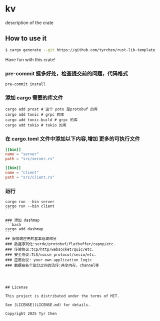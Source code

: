 # kv

description of the crate

## How to use it

```bash
$ cargo generate --git https://github.com/tyrchen/rust-lib-template
```

Have fun with this crate!

### pre-commit 挻多好处，检查提交前的问题，代码格式

```shell
pre-commit install
```

### 添加 cargo 需要的库文件

```shell
cargo add prost # 这个 poto 是protobuf 的库
cargo add tonic # grpc 的库
cargo add tonic-build # grpc 的库
cargo add tokio # tokio 的库
```

### 在 cargo.toml 文件中添加以下内容,增加 更多的可执行文件

```toml
[[bin]]
name = "server"
path = "src/server.rs"

[[bin]]
name = "client"
path = "src/client.rs"
```

### 运行

````shell
cargo run --bin server
cargo run --bin client
```

### 添加 dashmap
```bash
cargo add dashmap
```
## 服务端应用的基本组成部分
### 数据序列化:serde/protobuf/flatbuffer/capnp/etc.
### 传输协议:tcp/http/websocket/quic/etc.
### 安全协议:TLS/noise protocol/secio/etc.
### 应用协议: your own application logic
### 数据在各个部分之间的流传:共享内存，channel等




## License

This project is distributed under the terms of MIT.

See [LICENSE](LICENSE.md) for details.

Copyright 2025 Tyr Chen
````
